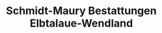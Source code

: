 ---
title: "Schmidt-Maury Bestattungen Elbtalaue-Wendland"
url: /doemitz/schmidt-maury-bestattungen-elbtalaue-wendland/
shop: Bestattungen
---